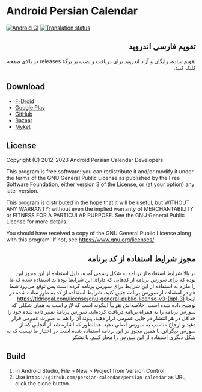 # Android Persian Calendar

[![Android CI](https://github.com/persian-calendar/persian-calendar/actions/workflows/android.yml/badge.svg)](https://github.com/persian-calendar/persian-calendar/actions)
[![Translation status](https://hosted.weblate.org/widgets/persian-calendar/-/svg-badge.svg)](https://hosted.weblate.org/engage/persian-calendar/)

<div dir=rtl>

## تقویم فارسی اندروید

تقویم ساده، رایگان و آزاد اندروید
برای دریافت و نصب بر برگهٔ releases در بالای صفحه کلیک کنید.

</div>

## Download

- [F-Droid](https://f-droid.org/app/com.byagowi.persiancalendar)
- [Google Play](https://play.google.com/store/apps/details?id=com.byagowi.persiancalendar)
- [GitHub](https://github.com/persian-calendar/persian-calendar/releases/)
- [Bazaar](https://cafebazaar.ir/app/com.byagowi.persiancalendar)
- [Myket](https://myket.ir/app/com.byagowi.persiancalendar)

## License

Copyright (C) 2012-2023  Android Persian Calendar Developers

This program is free software: you can redistribute it and/or modify
it under the terms of the GNU General Public License as published by
the Free Software Foundation, either version 3 of the License, or
(at your option) any later version.

This program is distributed in the hope that it will be useful,
but WITHOUT ANY WARRANTY; without even the implied warranty of
MERCHANTABILITY or FITNESS FOR A PARTICULAR PURPOSE.  See the
GNU General Public License for more details.

You should have received a copy of the GNU General Public License
along with this program.  If not, see https://www.gnu.org/licenses/.

<div dir=rtl>

## مجوز شرایط استفاده از کد برنامه

در بالا شرایط استفاده از برنامه به شکل رسمی آمده، دلیل استفاده از این مجوز این بوده که برای سورس برنامه از کدهایی که دارای این شرایط بوده‌اند استفاده شده که ما را ملزم به استفاده از این شرایط برای سورس برنامه کرده است پس توقع می‌رود شما هم در استفاده از سورس برنامه چنین کنید، شرایط استفاده از کد به طور ساده شده در اینجا
https://tldrlegal.com/license/gnu-general-public-license-v3-(gpl-3)
توضیح داده شده است، خلاصه‌اش تقریباً اینگونه است که لازم است به همان شکلی که سورس برنامه را به همراه برنامه دریافت کرده‌اید، سورس برنامهٔ تغییر داده شده خود را حداقل در هر انتشار در جایی عمومی قرار دهید، پیوند آن را هم به صورت عمومی قرار دهید و ارجاع مناسب به سورس اصلی دهید. همانطور که اشاره شد از آنجایی که از سورس دیگرانی با همین مجوز در این برنامه استفاده شده است در اختیار ما نیست که به شکل دیگری استفاده از این سورس را مجاز کنیم. با تشکر
</div>

## Build

1. In Android Studio, File > New > Project from Version Control.
2. Use `https://github.com/persian-calendar/persian-calendar` as URL, click the clone button.

